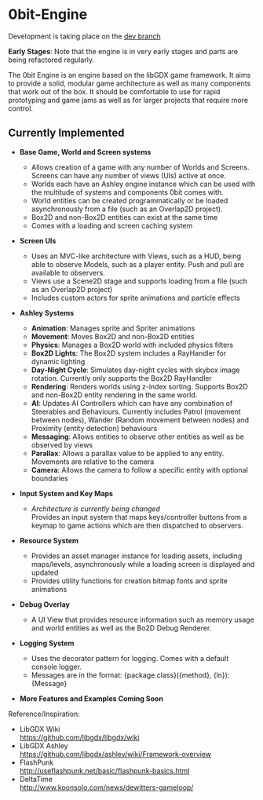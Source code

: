 0bit-Engine
===========

Development is taking place on the [dev branch](https://github.com/ALPSquid/0Bit-Engine/tree/dev)

**Early Stages**: Note that the engine is in very early stages and parts are being refactored regularly.

The 0bit Engine is an engine based on the libGDX game framework. 
It aims to provide a solid, modular game architecture as well as many components that work out of the box. 
It should be comfortable to use for rapid prototyping and game jams as well as for larger projects that require more control.


Currently Implemented
-----------
- **Base Game, World and Screen systems**
	- Allows creation of a game with any number of Worlds and Screens. Screens can have any number of views (UIs) active at once.
	- Worlds each have an Ashley engine instance which can be used with the multitude of systems and components 0bit comes with.
	- World entities can be created programmatically or be loaded asynchronously from a file (such as an Overlap2D project).
	- Box2D and non-Box2D entities can exist at the same time
	- Comes with a loading and screen caching system
	
- **Screen UIs**
	- Uses an MVC-like architecture with Views, such as a HUD, being able to observe Models, such as a player entity. Push and pull are available to observers.
	- Views use a Scene2D stage and supports loading from a file (such as an Overlap2D project)
	- Includes custom actors for sprite animations and particle effects

- **Ashley Systems**
	- **Animation**: Manages sprite and Spriter animations
	- **Movement**: Moves Box2D and non-Box2D entities
	- **Physics**: Manages a Box2D world with included physics filters
	- **Box2D Lights**: The Box2D system includes a RayHandler for dynamic lighting
	- **Day-Night Cycle**: Simulates day-night cycles with skybox image rotation. Currently only supports the Box2D RayHandler
	- **Rendering**: Renders worlds using z-index sorting. Supports Box2D and non-Box2D entity rendering in the same world.
	- **AI**: Updates AI Controllers which can have any combination of Steerables and Behaviours. 
	Currently includes Patrol (movement between nodes), Wander (Random movement between nodes) and Proximity (entity detection) behaviours
	- **Messaging**: Allows entities to observe other entities as well as be observed by views
	- **Parallax**: Allows a parallax value to be applied to any entity. Movements are relative to the camera
	- **Camera**: Allows the camera to follow a specific entity with optional boundaries

- **Input System and Key Maps**
	- *Architecture is currently being changed*   
	Provides an input system that maps keys/controller buttons from a keymap to game actions which are then dispatched to observers.
	
- **Resource System**
	- Provides an asset manager instance for loading assets, including maps/levels, asynchronously while a loading screen is displayed and updated
	- Provides utility functions for creation bitmap fonts and sprite animations

- **Debug Overlay**
	- A UI View that provides resource information such as memory usage and world entities as well as the Bo2D Debug Renderer.

- **Logging System**
	- Uses the decorator pattern for logging. Comes with a default console logger.
	- Messages are in the format: {package.class}({method}, {ln}): {Message}

- **More Features and Examples Coming Soon**
    
    
	
Reference/Inspiration:  
 - LibGDX Wiki  
	https://github.com/libgdx/libgdx/wiki  
 - LibGDX Ashley  
	https://github.com/libgdx/ashley/wiki/Framework-overview  
 - FlashPunk  
	http://useflashpunk.net/basic/flashpunk-basics.html  
 - DeltaTime  
	http://www.koonsolo.com/news/dewitters-gameloop/  
